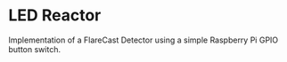 # LED Reactor

Implementation of a FlareCast Detector using a simple Raspberry Pi GPIO button switch.

